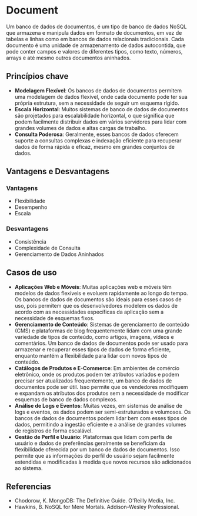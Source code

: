 # Document
Um banco de dados de documentos, é um tipo de banco de dados NoSQL que armazena e manipula dados em formato de documentos, em vez de tabelas e linhas como em bancos de dados relacionais tradicionais. Cada documento é uma unidade de armazenamento de dados autocontida, que pode conter campos e valores de diferentes tipos, como texto, números, arrays e até mesmo outros documentos aninhados.

## Princípios chave
- **Modelagem Flexível**: Os bancos de dados de documentos permitem uma modelagem de dados flexível, onde cada documento pode ter sua própria estrutura, sem a necessidade de seguir um esquema rígido.
- **Escala Horizontal**: Muitos sistemas de banco de dados de documentos são projetados para escalabilidade horizontal, o que significa que podem facilmente distribuir dados em vários servidores para lidar com grandes volumes de dados e altas cargas de trabalho.
- **Consulta Poderosa**: Geralmente, esses bancos de dados oferecem suporte a consultas complexas e indexação eficiente para recuperar dados de forma rápida e eficaz, mesmo em grandes conjuntos de dados.

## Vantagens e Desvantagens

### Vantagens
- Flexibilidade
- Desempenho
- Escala

### Desvantagens
- Consistência
- Complexidade de Consulta
- Gerenciamento de Dados Aninhados

## Casos de uso
- **Aplicações Web e Móveis**: Muitas aplicações web e móveis têm modelos de dados flexíveis e evoluem rapidamente ao longo do tempo. Os bancos de dados de documentos são ideais para esses casos de uso, pois permitem que os desenvolvedores modelem os dados de acordo com as necessidades específicas da aplicação sem a necessidade de esquemas fixos.
- **Gerenciamento de Conteúdo**: Sistemas de gerenciamento de conteúdo (CMS) e plataformas de blog frequentemente lidam com uma grande variedade de tipos de conteúdo, como artigos, imagens, vídeos e comentários. Um banco de dados de documentos pode ser usado para armazenar e recuperar esses tipos de dados de forma eficiente, enquanto mantém a flexibilidade para lidar com novos tipos de conteúdo.
- **Catálogos de Produtos e E-Commerce**: Em ambientes de comércio eletrônico, onde os produtos podem ter atributos variados e podem precisar ser atualizados frequentemente, um banco de dados de documentos pode ser útil. Isso permite que os vendedores modifiquem e expandam os atributos dos produtos sem a necessidade de modificar esquemas de banco de dados complexos.
- **Análise de Logs e Eventos**: Muitas vezes, em sistemas de análise de logs e eventos, os dados podem ser semi-estruturados e volumosos. Os bancos de dados de documentos podem lidar bem com esses tipos de dados, permitindo a ingestão eficiente e a análise de grandes volumes de registros de forma escalável.
- **Gestão de Perfil e Usuário**: Plataformas que lidam com perfis de usuário e dados de preferências geralmente se beneficiam da flexibilidade oferecida por um banco de dados de documentos. Isso permite que as informações do perfil do usuário sejam facilmente estendidas e modificadas à medida que novos recursos são adicionados ao sistema.


## Referencias
- Chodorow, K. MongoDB: The Definitive Guide. O'Reilly Media, Inc.
- Hawkins, B. NoSQL for Mere Mortals. Addison-Wesley Professional.